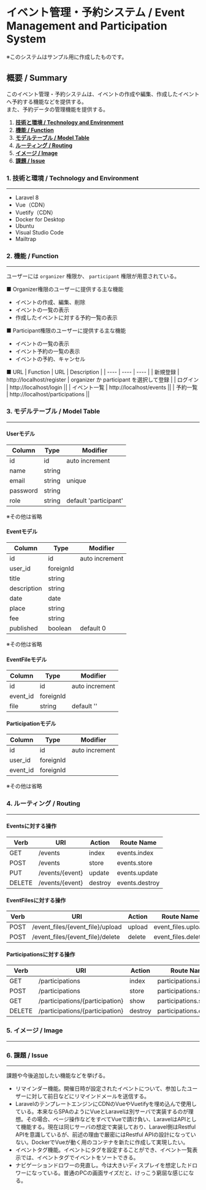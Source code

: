 # イベント管理・予約システム / Event Management and Participation System

※このシステムはサンプル用に作成したものです。

## __概要 / Summary__
このイベント管理・予約システムは、イベントの作成や編集、作成したイベントへ予約する機能などを提供する。<br>
また、予約データの管理機能を提供する。

1. [__技術と環境 / Technology and Environment__](#technology-and-environment)
2. [__機能 / Function__](#function)
3. [__モデルテーブル / Model Table__](#model-table)
4. [__ルーティング / Routing__](#routing)
5. [__イメージ / Image__](#image)
6. [__課題 / Issue__](#issue)


<a id="technology-and-environment"></a>
### 1. __技術と環境 / Technology and Environment__
---
* Laravel 8
* Vue（CDN）
* Vuetify（CDN）
* Docker for Desktop
* Ubuntu
* Visual Studio Code
* Mailtrap

<a id="function"></a>
### 2. __機能 / Function__
---
ユーザーには `organizer` 権限か、 `participant` 権限が用意されている。<br>

■ Organizer権限のユーザーに提供する主な機能
* イベントの作成、編集、削除
* イベントの一覧の表示
* 作成したイベントに対する予約一覧の表示

■ Participant権限のユーザーに提供する主な機能
* イベントの一覧の表示
* イベント予約の一覧の表示
* イベントの予約、キャンセル

■ URL
| Function | URL | Description |
| ---- | ---- | ---- |
| 新規登録 | http://localhost/register | organizer か participant を選択して登録 |
| ログイン | http://localhost/login ||
| イベント一覧 | http://localhost/events ||
| 予約一覧 | http://localhost/participations ||

<a id="model-table"></a>
### 3. __モデルテーブル / Model Table__
---

#### __Userモデル__

| Column | Type | Modifier |
| ---- | ---- | ---- |
| id | id | auto increment |
| name | string ||
| email | string | unique |
| password | string ||
| role | string | default 'participant' |

※その他は省略

#### __Eventモデル__

| Column | Type | Modifier |
| ---- | ---- | ---- |
| id | id | auto increment |
| user_id | foreignId ||
| title | string ||
| description | string ||
| date | date ||
| place | string ||
| fee | string ||
| published | boolean | default 0 |

※その他は省略

#### __EventFileモデル__

| Column | Type | Modifier |
| ---- | ---- | ---- |
| id | id | auto increment |
| event_id | foreignId ||
| file | string | default '' |

#### __Participationモデル__

| Column | Type | Modifier |
| ---- | ---- | ---- |
| id | id | auto increment |
| user_id | foreignId ||
| event_id | foreignId ||

※その他は省略

<a id="routing"></a>
### 4. __ルーティング / Routing__
---

#### __Eventsに対する操作__

| Verb | URI | Action | Route Name |
| ---- | ---- | ---- | ---- |
| GET | /events | index | events.index |
| POST | /events | store | events.store |
| PUT | /events/{event} | update | events.update |
| DELETE | /events/{event} | destroy | events.destroy |

#### __EventFilesに対する操作__

| Verb | URI | Action | Route Name |
| ---- | ---- | ---- | ---- |
| POST | /event_files/{event_file}/upload | upload | event_files.upload |
| POST | /event_files/{event_file}/delete | delete | event_files.delete |

#### __Participationsに対する操作__

| Verb | URI | Action | Route Name |
| ---- | ---- | ---- | ---- |
| GET | /participations | index | participations.index |
| POST | /participations | store | participations.store |
| GET | /participations/{participation} | show | participations.show |
| DELETE | /participations/{participation} | destroy | participations.destroy |

<a id="image"></a>
### 5. __イメージ / Image__
---

<a id="issue"></a>
### 6. __課題 / Issue__
---

課題や今後追加したい機能などを挙げる。

* リマインダー機能。開催日時が設定されたイベントについて、参加したユーザーに対して前日などにリマインドメールを送信する。
* LaravelのテンプレートエンジンにCDNのVueやVuetifyを埋め込んで使用している。本来ならSPAのようにVueとLaravelは別サーバで実装するのが理想。その場合、ページ操作などをすべてVueで請け負い、LaravelはAPIとして機能する。現在は同じサーバの想定で実装しており、Laravel側はRestful APIを意識しているが、前述の理由で厳密にはRestful APIの設計になっていない。DockerでVueが動く用のコンテナを新たに作成して実現したい。
* イベントタグ機能。イベントにタグを設定することができ、イベント一覧表示では、イベントタグでイベントをソートできる。
* ナビゲーションドロワーの見直し。今は大きいディスプレイを想定したドロワーになっている。普通のPCの画面サイズだと、けっこう窮屈な感じになる。